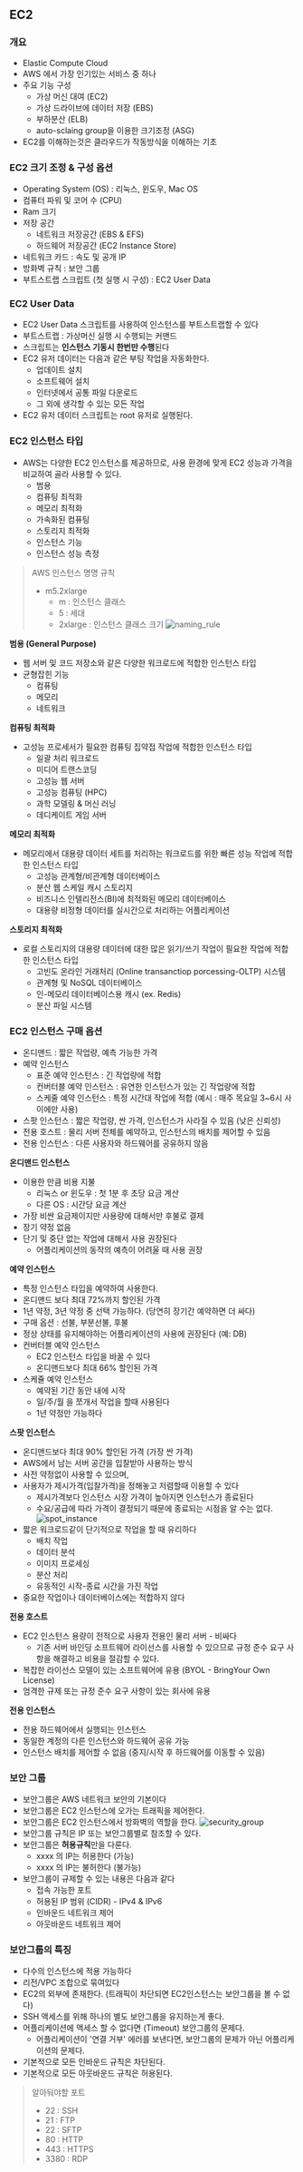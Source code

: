 ## EC2

### 개요

- Elastic Compute Cloud
- AWS 에서 가장 인기있는 서비스 중 하나
- 주요 기능 구성
  - 가상 머신 대여 (EC2)
  - 가상 드라이브에 데이터 저장 (EBS)
  - 부하분산 (ELB)
  - auto-sclaing group을 이용한 크기조정 (ASG)
- EC2를 이해하는것은 클라우드가 작동방식을 이해하는 기초

### EC2 크기 조정 & 구성 옵션

- Operating System (OS) : 리눅스, 윈도우, Mac OS
- 컴퓨터 파워 및 코어 수 (CPU)
- Ram 크기
- 저장 공간
  - 네트워크 저장공간 (EBS & EFS)
  - 하드웨어 저장공간 (EC2 Instance Store)
- 네트워크 카드 : 속도 및 공개 IP
- 방화벽 규칙 : 보안 그룹
- 부트스트랩 스크립트 (첫 실행 시 구성) : EC2 User Data

### EC2 User Data

- EC2 User Data 스크립트를 사용하여 인스턴스를 부트스트랩할 수 있다
- 부트스트랩 : 가상머신 실행 시 수행되는 커맨드
- 스크립트는 **인스턴스 기동시 한번만 수행**된다
- EC2 유저 데이터는 다음과 같은 부팅 작업을 자동화한다.
  - 업데이트 설치
  - 소프트웨어 설치
  - 인터넷에서 공통 파일 다운로드
  - 그 외에 생각할 수 있는 모든 작업
- EC2 유저 데이터 스크립트는 root 유저로 실행된다.

### EC2 인스턴스 타입

- AWS는 다양한 EC2 인스턴스를 제공하므로, 사용 환경에 맞게 EC2 성능과 가격을 비교하여 골라 사용할 수 있다.
  - 범용
  - 컴퓨팅 최적화
  - 메모리 최적화
  - 가속화된 컴퓨팅
  - 스토리지 최적화
  - 인스턴스 기능
  - 인스턴스 성능 측정

> AWS 인스턴스 명명 규칙
> - m5.2xlarge
>   - m : 인스턴스 클래스
>   - 5 : 세대
>   - 2xlarge : 인스턴스 클래스 크기
> ![naming_rule](./images/03_01.png)

**범용 (General Purpose)**

- 웹 서버 및 코드 저장소와 같은 다양한 워크로드에 적합한 인스턴스 타입
- 균형잡힌 기능
  - 컴퓨팅
  - 메모리
  - 네트워크

**컴퓨팅 최적화**

- 고성능 프로세서가 필요한 컴퓨팅 집약접 작업에 적합한 인스턴스 타입
  - 일괄 처리 워크로드
  - 미디어 트랜스코딩
  - 고성능 웹 서버
  - 고성능 컴퓨팅 (HPC)
  - 과학 모델링 & 머신 러닝
  - 데디케이트 게임 서버

**메모리 최적화**

- 메모리에서 대용량 데이터 세트를 처리하는 워크로드를 위한 빠른 성능 작업에 적합한 인스턴스 타입
  - 고성능 관계형/비관계형 데이터베이스
  - 분산 웹 스케일 캐시 스토리지
  - 비즈니스 인텔리전스(BI)에 최적화된 메모리 데이터베이스
  - 대용량 비정형 데이터를 실시간으로 처리하는 어플리케이션

**스토리지 최적화**

- 로컬 스토리지의 대용량 데이터에 대한 많은 읽기/쓰기 작업이 필요한 작업에 적합한 인스턴스 타입
  - 고빈도 온라인 거래처리 (Online transanctiop porcessing-OLTP) 시스템
  - 관계형 및 NoSQL 데이터베이스
  - 인-메모리 데이터베이스용 캐시 (ex. Redis)
  - 분산 파일 시스템

### EC2 인스턴스 구매 옵션

- 온디맨드 : 짧은 작업량, 예측 가능한 가격
- 예약 인스턴스
  - 표준 예약 인스턴스 : 긴 작업량에 적합
  - 컨버터블 예약 인스턴스 : 유연한 인스턴스가 있는 긴 작업량에 적합 
  - 스케줄 예약 인스턴스 : 특정 시간대 작업에 적합 (예시 : 매주 목요일 3~6시 사이에만 사용)
- 스팟 인스턴스 : 짧은 작업량, 싼 가격, 인스턴스가 사라질 수 있음 (낮은 신뢰성)
- 전용 호스트 : 물리 서버 전체를 예약하고, 인스턴스의 배치를 제어할 수 있음
- 전용 인스턴스 : 다른 사용자와 하드웨어를 공유하지 않음

**온디맨드 인스턴스**

- 이용한 만큼 비용 지불
  - 리눅스 or 윈도우 : 첫 1분 후 초당 요금 계산
  - 다른 OS : 시간당 요금 계산
- 가장 비싼 요금제이지만 사용량에 대해서만 후불로 결제
- 장기 약정 없음
- 단기 및 중단 없는 작업에 대해서 사용 권장된다
  - 어플리케이션의 동작의 예측이 어려울 때 사용 권장

**예약 인스턴스**

- 특정 인스턴스 타입을 예약하여 사용한다.
- 온디맨드 보다 최대 72%까지 할인된 가격
- 1년 약정, 3년 약정 중 선택 가능하다. (당연히 장기간 예약하면 더 싸다)
- 구매 옵션 : 선불, 부분선불, 후불
- 정상 상태를 유지해야하는 어플리케이션의 사용에 권장된다 (예: DB)
- 컨버터블 예약 인스턴스
  - EC2 인스턴스 타입을 바꿀 수 있다
  - 온디맨드보다 최대 66% 할인된 가격
- 스케쥴 예약 인스턴스
  - 예약된 기간 동안 내에 시작
  - 일/주/월 을 쪼개서 작업을 할때 사용된다
  - 1년 약정만 가능하다

**스팟 인스턴스**

- 온디맨드보다 최대 90% 할인된 가격 (가장 싼 가격)
- AWS에서 남는 서버 공간을 입찰받아 사용하는 방식
- 사전 약정없이 사용할 수 있으며, 
- 사용자가 제시가격(입찰가격)을 정해놓고 저렴할때 이용할 수 있다
  - 제시가격보다 인스턴스 시장 가격이 높아지면 인스턴스가 종료된다
  - 수요/공급에 따라 가격이 결정되기 때문에 종료되는 시점을 알 수는 없다.
  ![spot_instance](./images/03_03.png)
- 짧은 워크로드같이 단기적으로 작업을 할 때 유리하다
  - 배치 작업
  - 데이터 분석
  - 이미지 프로세싱
  - 분산 처리
  - 유동적인 시작-종료 시간을 가진 작업
- 중요한 작업이나 데이터베이스에는 적합하지 않다

**전용 호스트**

- EC2 인스턴스 용량이 전적으로 사용자 전용인 물리 서버 - 비싸다
  - 기존 서버 바인딩 소프트웨어 라이선스를 사용할 수 있으므로 규정 준수 요구 사항을 해결하고 비용을 절감할 수 있다.
- 복잡한 라이선스 모델이 있는 소프트웨어에 유용 (BYOL - BringYour Own License)
- 엄격한 규제 또는 규정 준수 요구 사항이 있는 회사에 유용

**전용 인스턴스**

- 전용 하드웨어에서 실행되는 인스턴스
- 동일한 계정의 다른 인스턴스와 하드웨어 공유 가능
- 인스턴스 배치를 제어할 수 없음 (중지/시작 후 하드웨어를 이동할 수 있음)

### 보안 그룹

- 보안그룹은 AWS 네트워크 보안의 기본이다
- 보안그룹은 EC2 인스턴스에 오가는 트래픽을 제어한다.
- 보안그룹은 EC2 인스턴스에서 방화벽의 역할을 한다.
  ![security_group](./images/03_02.png)
- 보안그룹 규칙은 IP 또는 보안그룹별로 참조할 수 있다.
- 보안그룹은 **허용규칙**만을 다룬다.
  - xxxx 의 IP는 허용한다 (가능)
  - xxxx 의 IP는 불허한다 (불가능)
- 보안그룹이 규제할 수 있는 내용은 다음과 같다
  - 접속 가능한 포트
  - 허용된 IP 범위 (CIDR) - IPv4 & IPv6
  - 인바운드 네트워크 제어
  - 아웃바운드 네트워크 제어

### 보안그룹의 특징

- 다수의 인스턴스에 적용 가능하다
- 리전/VPC 조합으로 묶여있다
- EC2의 외부에 존재한다. (트래픽이 차단되면 EC2인스턴스는 보안그룹을 볼 수 없다)
- SSH 액세스를 위해 하나의 별도 보안그룹을 유지하는게 좋다.
- 어플리케이션에 액세스 할 수 없다면 (Timeout) 보안그룹의 문제다.
  - 어플리케이션이 '연결 거부' 에러를 보낸다면, 보안그룹의 문제가 아닌 어플리케이션의 문제다.
- 기본적으로 모든 인바운드 규칙은 차단된다.
- 기본적으로 모든 아웃바운드 규칙은 허용된다.

> 알아둬야할 포트
> - 22 : SSH
> - 21 : FTP
> - 22 : SFTP
> - 80 : HTTP
> - 443 : HTTPS
> - 3380 : RDP



